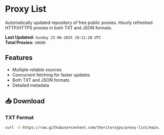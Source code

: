 # Proxy List

Automatically updated repository of free public proxies. Hourly refreshed HTTP/HTTPS proxies in both TXT and JSON formats.

**Last Updated:** `Sunday 22-06-2025 18:11:28 UTC`  
**Total Proxies:** `30600`

## Features
- Multiple reliable sources
- Concurrent fetching for faster updates
- Both TXT and JSON formats
- Detailed metadata

## 📥 Download

### TXT Format
```bash
curl -O https://raw.githubusercontent.com/theriturajps/proxy-list/main/proxies.txt